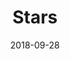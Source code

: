 ---
title: Stars
date: '2018-09-28'
thumb_image: images/mar-3yo/stars.jpg
thumb_image_alt: Stars
image: images/mar-3yo/stars.jpg
image_alt: Stars
template: project
---	